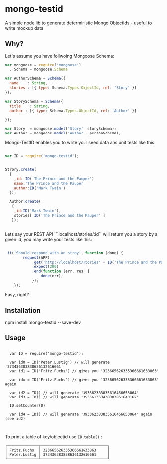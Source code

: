# mongo-testid
A simple node lib to generate deterministic Mongo ObjectIds - useful to write mockup data


## Why?

Let's assume you have follwoing Mongoose Schema:

```javascript
var mongoose = require('mongoose')
  , Schema = mongoose.Schema
  
var AuthorSchema = Schema({
  name    : String,
  stories : [{ type: Schema.Types.ObjectId, ref: 'Story' }]
});

var StorySchema = Schema({
  title    : String,
  author : [{ type: Schema.Types.ObjectId, ref: 'Author' }]

});

var Story  = mongoose.model('Story', storySchema);
var Author = mongoose.model('Author', personSchema);
```

 Mongo-TestID enables you to write your seed data ans unit tests like this:

```javascript

var ID = require('mongo-testid');


Strory.create(
  {
    _id: ID('The Prince and the Pauper')
    name:'The Prince and the Pauper'
    author:ID('Mark Twain')
  });
  
  Author.create( 
   {
    _id:ID('Mark Twain'),
    stories[ ID('The Prince and the Pauper' ]
   });
 
```

Lets say your REST API ```localhost/stories/:id`` will return you a story by a given id, you may write your tests like this:

```javascript

 it('Should respond with an stroy', function (done) {
        request(APP)
            .get('http://localhost/stories' + ID('The Prince and the Paupe'))
            .expect(200)
            .end(function (err, res) {
                done(err);
            });
    });
```

Easy, right?

## Installation

   npm install mongo-testid --save-dev
   


## Usage

```

  var ID = require('mongo-testid');
  
  var id0 = ID('Peter.Lustig') // will generate '373436383838636132616661'
  var id1 = ID('Fritz.Fuchs') // gives you '323665626335366661633863'
  
  var idx = ID('Fritz.Fuchs') // gives you '323665626335366661633863' again
  
  var id2 = ID() // will generate '393362383835616466653064'
  var id3 = ID() // will generate '353561353430303861643162'
  
  ID.setCounter(0)
  
  var id4 = ID() // will generate '393362383835616466653064' again (see id2)
  
  
```

To print a table of key/objectid use ``ID.table()`` :

```
┌──────────────┬──────────────────────────────┐
│ Fritz.Fuchs  │ 323665626335366661633863     │
│ Peter.Lustig │ 373436383838636132616661     │
└──────────────┴──────────────────────────────┘
```
